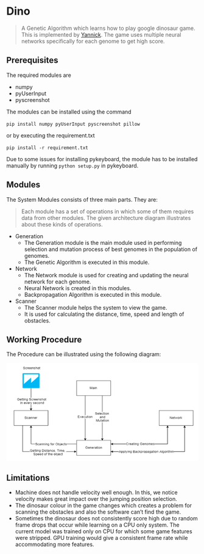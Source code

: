 # Dino
> A Genetic Algorithm which learns how to play google dinosaur game. This is implemented by [Yannick](https://github.com/utay/dino-ml).
The game uses multiple neural networks specifically for each genome to get high score.

## Prerequisites
The required modules are
- numpy
- pyUserInput
- pyscreenshot

The modules can be installed using the command  
  
`pip install numpy pyUserInput pyscreenshot pillow`  
  
or by executing the requirement.txt  
  
`pip install -r requirement.txt`  

Due to some issues for installing pykeyboard, the module has to be installed manually by running `python setup.py` in pykeyboard.

## Modules  
The System Modules consists of three main parts. They are:  
> Each module has a set of operations in which some of them requires data from other modules. The given architecture diagram illustrates about these kinds of operations.  
-	Generation
    -	The Generation module is the main module used in performing selection and mutation process of best genomes in the population of genomes.
    -	The Genetic Algorithm is executed in this module.
-	Network
    - The Network module is used for creating and updating the neural network for each genome.
    -	Neural Network is created in this modules.
    - Backpropagation Algorithm is executed in this module.
-	Scanner
    -	The Scanner module helps the system to view the game.
    -	It is used for calculating the distance, time, speed and length of obstacles.

## Working Procedure  
The Procedure can be illustrated using the following diagram:  
  
![Working Procedure](https://github.com/Immortalv5/Dino/blob/master/IMG/Architecture.png)

## Limitations
- Machine does not handle velocity well enough. In this, we notice velocity makes great impact over the jumping position selection.
-	The dinosaur colour in the game changes which creates a problem for scanning the obstacles and also the software can’t find the game. 
-	Sometimes the dinosaur does not consistently score high due to random frame drops that occur while learning on a CPU only system. The current model was trained only on CPU for which some game features were stripped. GPU training would give a consistent frame rate while accommodating more features. 
